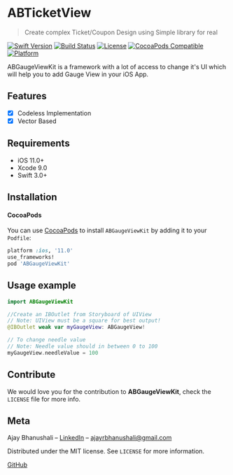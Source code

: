 # ABTicketView
> Create complex Ticket/Coupon Design using Simple library for real

[![Swift Version][swift-image]][swift-url]
[![Build Status][travis-image]][travis-url]
[![License][license-image]][license-url]
[![CocoaPods Compatible](https://img.shields.io/cocoapods/v/EZSwiftExtensions.svg)](https://img.shields.io/cocoapods/v/LFAlertController.svg)  
[![Platform](https://img.shields.io/cocoapods/p/LFAlertController.svg?style=flat)](http://cocoapods.org/pods/LFAlertController)

 ABGaugeViewKit is a framework with a lot of access to change it's UI which will help you to add Gauge View in your iOS App.

<a href="https://giphy.com/embed/hWXfyot4Nsiy2946Ty"></a>

## Features

- [x] Codeless Implementation
- [x] Vector Based

## Requirements

- iOS 11.0+
- Xcode 9.0
- Swift 3.0+

## Installation

#### CocoaPods
You can use [CocoaPods](https://cocoapods.org/pods/ABGaugeViewKit) to install `ABGaugeViewKit` by adding it to your `Podfile`:

```ruby
platform :ios, '11.0'
use_frameworks!
pod 'ABGaugeViewKit'
```
## Usage example

```swift
import ABGaugeViewKit

//Create an IBOutlet from Storyboard of UIView
// Note: UIView must be a square for best output!
@IBOutlet weak var myGaugeView: ABGaugeView!

// To change needle value
// Note: Needle value should in between 0 to 100
myGaugeView.needleValue = 100
```

## Contribute

We would love you for the contribution to **ABGaugeViewKit**, check the ``LICENSE`` file for more info.

## Meta

Ajay Bhanushali – [LinkedIn](https://www.linkedin.com/in/ajaybhanushali/) – ajayrbhanushali@gmail.com

Distributed under the MIT license. See ``LICENSE`` for more information.

[GitHub](https://github.com/AjayBhanushali)

[swift-image]:https://img.shields.io/badge/swift-3.0-orange.svg
[swift-url]: https://swift.org/
[license-image]: https://img.shields.io/badge/License-MIT-blue.svg
[license-url]: LICENSE
[travis-image]: https://img.shields.io/travis/dbader/node-datadog-metrics/master.svg?style=flat-square
[travis-url]: https://travis-ci.org/dbader/node-datadog-metrics
[codebeat-image]: https://codebeat.co/badges/c19b47ea-2f9d-45df-8458-b2d952fe9dad
[codebeat-url]: https://codebeat.co/projects/github-com-vsouza-awesomeios-com


